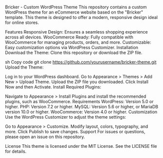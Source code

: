 Bricker - Custom WordPress Theme
This repository contains a custom WordPress theme for an eCommerce website based on the "Bricker" template. This theme is designed to offer a modern, responsive design ideal for online stores.

Features
Responsive Design: Ensures a seamless shopping experience across all devices.
WooCommerce Ready: Fully compatible with WooCommerce for managing products, orders, and more.
Customizable: Easy customization options via WordPress Customizer.
Installation
Download the Theme: Clone this repository or download the ZIP file.

sh
Copy code
git clone https://github.com/yourusername/bricker-theme.git
Upload the Theme:

Log in to your WordPress dashboard.
Go to Appearance > Themes > Add New > Upload Theme.
Upload the ZIP file you downloaded.
Click Install Now and then Activate.
Install Required Plugins:

Navigate to Appearance > Install Plugins and install the recommended plugins, such as WooCommerce.
Requirements
WordPress: Version 5.0 or higher.
PHP: Version 7.2 or higher.
MySQL: Version 5.6 or higher, or MariaDB version 10.0 or higher.
WooCommerce: Version 4.0 or higher.
Customization
Use the WordPress Customizer to adjust the theme settings:

Go to Appearance > Customize.
Modify layout, colors, typography, and more.
Click Publish to save changes.
Support
For issues or questions, please open an issue on this repository.

License
This theme is licensed under the MIT License. See the LICENSE file for details.
